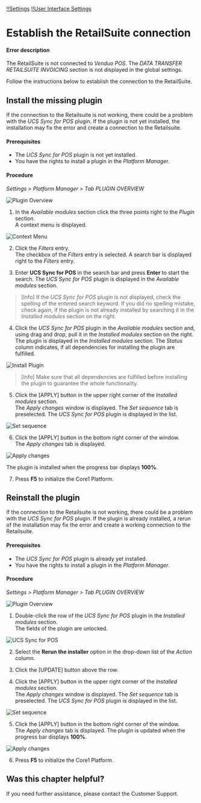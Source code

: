 [!!Settings](Settings)
[!!User Interface Settings](../../Settings/UserInterface/00_UserInterface.md)


# Establish the RetailSuite connection

#### Error description
The RetailSuite is not connected to *Venduo POS*. The *DATA TRANSFER RETAILSUITE INVOICING* section is not displayed in the global settings.

Follow the instructions below to establish the connection to the RetailSuite.


## Install the missing plugin

If the connection to the Retailsuite is not working, there could be a problem with the *UCS Sync for POS* plugin. If the plugin is not yet installed, the installation may fix the error and create a connection to the Retailsuite.

#### Prerequisites

- The *UCS Sync for POS* plugin is not yet installed.
- You have the rights to install a plugin in the *Platform Manager*.

#### Procedure

*Settings > Platform Manager > Tab PLUGIN OVERVIEW*

![Plugin Overview](../../Assets/Screenshots/Settings/PlatformManager/PluginOverview.png "[Plugin Overview]")

1. In the *Available modules* section click the three points right to the *Plugin* section.   
  A context menu is displayed.

  ![Context Menu](../../Assets/Screenshots/Settings/PlatformManager/ContextMenu.png "[Context Menu]")

2. Click the *Filters* entry.   
  The checkbox of the *Filters* entry is selected. A search bar is displayed right to the *Filters* entry.   

3. Enter **UCS Sync for POS** in the search bar and press **Enter** to start the search.
  The *UCS Sync for POS* plugin is displayed in the *Available modules* section.

  > [Info] If the *UCS Sync for POS* plugin is not displayed, check the spelling of the entered search keyword. If you did no spelling mistake, check again, if the plugin is not already installed by searching it in the *Installed modules* section on the right.

4. Click the *UCS Sync for POS* plugin in the *Available modules* section and, using drag and drop, pull it in the *Installed modules* section on the right.   
  The plugin is displayed in the *Installed modules* section. The *Status* column indicates, if all dependencies for installing the plugin are fulfilled.

  ![Install Plugin](../../Assets/Screenshots/Settings/PlatformManager/InstallPlugin.png "[Install Plugin]")

  > [Info] Make sure that all dependencies are fulfilled before installing the plugin to guarantee the whole functionality.

5. Click the [APPLY] button in the upper right corner of the *Installed modules* section.   
  The *Apply changes* window is displayed. The *Set sequence* tab is preselected. The *UCS Sync for POS* plugin is displayed in the list.

  ![Set sequence](../../Assets/Screenshots/Settings/PlatformManager/SetSequenceInstall.png "[Set sequence]")

6. Click the [APPLY] button in the bottom right corner of the window.   
  The *Apply changes* tab is displayed.

  ![Apply changes](../../Assets/Screenshots/Settings/PlatformManager/ApplyChanges.png "[Apply changes]")

  The plugin is installed when the progress bar displays **100%**.

7. Press **F5** to initialize the Core1 Platform.


## Reinstall the plugin

If the connection to the Retailsuite is not working, there could be a problem with the *UCS Sync for POS* plugin. If the plugin is already installed, a rerun of the installation may fix the error and create a working connection to the Retailsuite.

#### Prerequisites

- The *UCS Sync for POS* plugin is already yet installed.
- You have the rights to install a plugin in the *Platform Manager*.

#### Procedure

*Settings > Platform Manager > Tab PLUGIN OVERVIEW*

![Plugin Overview](../../Assets/Screenshots/Settings/PlatformManager/PluginOverview.png "[Plugin Overview]")

1. Double-click the row of the *UCS Sync for POS* plugin in the *Installed modules* section.  
  The fields of the plugin are unlocked.

  ![UCS Sync for POS](../../Assets/Screenshots/Settings/PlatformManager/UCSSyncPOS.png "[UCS Sync for POS]")

2. Select the **Rerun the installer** option in the drop-down list of the *Action* column.

3. Click the [UPDATE] button above the row.

4. Click the [APPLY] button in the upper right corner of the *Installed modules* section.   
  The *Apply changes* window is displayed. The *Set sequence* tab is preselected. The *UCS Sync for POS* plugin is displayed in the list.

  ![Set sequence](../../Assets/Screenshots/Settings/PlatformManager/SetSequenceRerun.png "[Set sequence]")

5. Click the [APPLY] button in the bottom right corner of the window.   
  The *Apply changes* tab is displayed. The plugin is updated when the progress bar displays **100%**.

  ![Apply changes](../../Assets/Screenshots/Settings/PlatformManager/ApplyChanges.png "[Apply changes]")

6. Press **F5** to initialize the Core1 Platform.



## Was this chapter helpful?

If you need further assistance, please contact the Customer Support.
